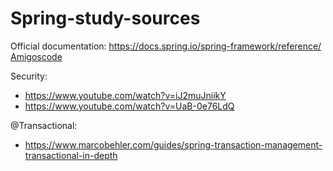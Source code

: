 # Spring-study-sources

Official documentation: https://docs.spring.io/spring-framework/reference/
[Amigoscode](https://www.youtube.com/channel/UC2KfmYEM4KCuA1ZurravgYw)


Security:
- https://www.youtube.com/watch?v=iJ2muJniikY
- https://www.youtube.com/watch?v=UaB-0e76LdQ


@Transactional:
- https://www.marcobehler.com/guides/spring-transaction-management-transactional-in-depth

